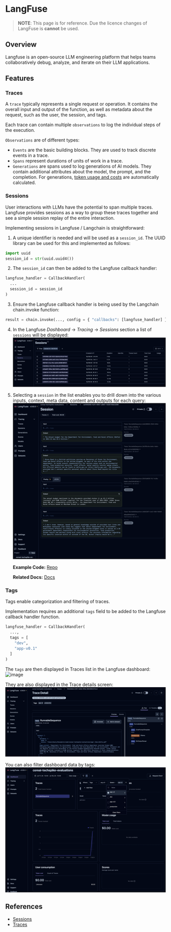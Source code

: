 # LangFuse

> **NOTE**: This page is for reference. Due the licence changes of LangFuse is **cannot** be used.

## Overview

Langfuse is an open-source LLM engineering platform that helps teams collaboratively debug, analyze, and iterate on their LLM applications.

## Features

### Traces

A `trace` typically represents a single request or operation. It contains the overall input and output of the function, as well as metadata about the request, such as the user, the session, and tags.

Each trace can contain multiple `observations` to log the individual steps of the execution.

`Observations` are of different types:

- `Events` are the basic building blocks. They are used to track discrete events in a trace.
- `Spans` represent durations of units of work in a trace.
- `Generations` are spans used to log generations of AI models. They contain additional attributes about the model, the prompt, and the completion. For generations, [token usage and costs](https://langfuse.com/docs/model-usage-and-cost) are automatically calculated.

### Sessions

User interactions with LLMs have the potential to span multiple traces. Langfuse provides sessions as a way to group these traces together and see a simple session replay of the entire interaction.

Implementing sessions in Langfuse / Langchain is straightforward:

1. A unique identifier is needed and will be used as a `session_id`. The UUID library can be used for this and implemented as follows:
``` py linenums="1"
import uuid
session_id = str(uuid.uuid4())
```

2. The `session_id` can then be added to the Langfuse callback handler:
``` py linenums="1"
langfuse_handler = CallbackHandler(
  ...
  session_id = session_id
)
```

3. Ensure the Langfuse callback handler is being used by the Langchain chain.invoke function:
``` py linenums="1"
result = chain.invoke(..., config = { "callbacks": [langfuse_handler] }) 
```

4. In the Langfuse *Dashboard* → *Tracing* → *Sessions* section a list of `sessions` will be displayed:
![image](../../images/langfuse-sessions.png)

5. Selecting a `session` in the list enables you to drill down into the various inputs, context, meta data, content and outputs for each query:
![image](../../images/langfuse-session.png)

    **Example Code:** [Repo](https://github.com/DEFRA/coreai-techspike-evaluations/blob/dfefd1cde1e05aa9491fd430b1c5e985ffe0b0bc/app/app.py#L17)

    **Related Docs:** [Docs](https://langfuse.com/docs/tracing-features/sessions)

### Tags

Tags enable categorization and filtering of traces.

Implementation requires an additional `tags` field to be added to the Langfuse callback handler function.

``` py linenums="1"
langfuse_handler = CallbackHandler(
  ...,
  tags = [
    "dev",
    "app-v0.1"
  ]
)
```

The `tags` are then displayed in Traces list in the Langfuse dashboard:
![image](../images/../langfuse-tags.png)

They are also displayed in the Trace details screen:
![image](../../images/langfuse-tags-details.png)

You can also filter dashboard data by tags:
![image](../../images/langfuse-tags-filter.png)

## References

- [Sessions](https://langfuse.com/docs/tracing-features/sessions)
- [Traces](https://langfuse.com/docs/tracing)